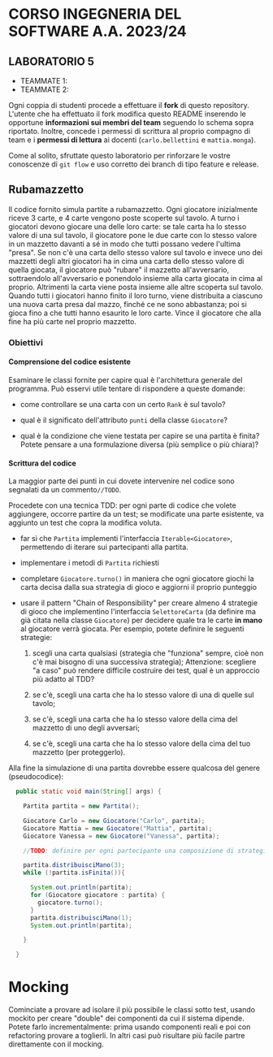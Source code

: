 # CORSO INGEGNERIA DEL SOFTWARE A.A. 2023/24

## LABORATORIO 5

* TEAMMATE 1: <Cognome> <Nome> <matricola>
* TEAMMATE 2: <Cognome> <Nome> <matricola>

Ogni coppia di studenti procede a effettuare il **fork** di questo repository.
L'utente che ha effettuato il fork modifica questo README inserendo le opportune **informazioni sui
membri del team** seguendo lo schema sopra riportato.
Inoltre, concede i permessi di scrittura al proprio compagno di team e i **permessi di lettura** ai
docenti (`carlo.bellettini` e `mattia.monga`).

Come al solito, sfruttate questo laboratorio per rinforzare le vostre conoscenze di `git flow` e 
uso corretto dei branch di tipo feature e release.

## Rubamazzetto

Il codice fornito simula partite a rubamazzetto. Ogni giocatore inizialmente
riceve 3 carte, e 4 carte vengono poste scoperte sul tavolo. A turno i giocatori
devono giocare una delle loro carte: se tale carta ha lo stesso valore di una
sul tavolo, il giocatore pone le due carte con lo stesso valore in un mazzetto
davanti a sé in modo che tutti possano vedere l'ultima "presa". Se non c'è una
carta dello stesso valore sul tavolo e invece uno dei mazzetti degli altri
giocatori ha in cima una carta dello stesso valore di quella giocata, il
giocatore può "rubare" il mazzetto all'avversario, sottraendolo all'avversario e
ponendolo insieme alla carta giocata in cima al proprio. Altrimenti la carta
viene posta insieme alle altre scoperta sul tavolo. Quando tutti i giocatori
hanno finito il loro turno, viene distribuita a ciascuno una nuova carta presa
dal mazzo, finché ce ne sono abbastanza; poi si gioca fino a che tutti hanno
esaurito le loro carte. Vince il giocatore che alla fine ha più carte nel
proprio mazzetto.

### Obiettivi

#### Comprensione del codice esistente

Esaminare le classi fornite per capire qual è l'architettura generale del programma.
Può esservi utile tentare di rispondere a queste domande:

- come controllare se una carta con un certo `Rank` è sul tavolo?

- qual è il significato dell'attributo `punti` della classe `Giocatore`?

- qual è la condizione che viene testata per capire se una partita è finita?
  Potete pensare a una formulazione diversa (più semplice o più chiara)?

#### Scrittura del codice

La maggior parte dei punti in cui dovete intervenire nel codice sono segnalati da un commento`//TODO`.

Procedete con una tecnica TDD: per ogni parte di codice che volete aggiungere, occorre partire da un test;
se modificate una parte esistente, va aggiunto un test che copra la modifica voluta.


- far sì che `Partita` implementi l'interfaccia `Iterable<Giocatore>`, permettendo di
  iterare sui partecipanti alla partita.

- implementare i metodi di `Partita` richiesti 

- completare `Giocatore.turno()` in maniera che ogni giocatore giochi la carta
  decisa dalla sua  strategia di gioco e aggiorni il proprio punteggio

- usare il pattern "Chain of Responsibility" per creare almeno 4 strategie di
  gioco che implementino l'interfaccia `SelettoreCarta` (da definire ma già citata nella classe `Giocatore`) per decidere
  quale tra le carte **in mano** al giocatore verrà giocata. Per
  esempio, potete definire le seguenti strategie:

    1. scegli una carta qualsiasi
       (strategia che "funziona" sempre, cioè non c'è mai bisogno di una successiva strategia);
       Attenzione: scegliere "a caso" può rendere difficile costruire dei test, qual è un approccio più adatto al TDD?

    1. se c'è, scegli una carta che ha lo stesso valore di una di quelle sul tavolo;

    1. se c'è, scegli una carta che ha lo stesso valore della cima del mazzetto di uno degli avversari;

    1. se c'è, scegli una carta che ha lo stesso valore della cima del tuo mazzetto (per proteggerlo).

Alla fine la simulazione di una partita dovrebbe essere qualcosa del genere (pseudocodice):

```java
  public static void main(String[] args) {

    Partita partita = new Partita();

    Giocatore Carlo = new Giocatore("Carlo", partita);
    Giocatore Mattia = new Giocatore("Mattia", partita);
    Giocatore Vanessa = new Giocatore("Vanessa", partita);

    //TODO: definire per ogni partecipante una composizione di strategie

    partita.distribuisciMano(3);
    while (!partita.isFinita()){

      System.out.println(partita);
      for (Giocatore giocatore : partita) {
        giocatore.turno();
      }
      partita.distribuisciMano(1);
      System.out.println(partita);

    }

  }
```


# Mocking

Cominciate a provare ad isolare il più possibile le classi sotto test, usando mockito per creare "double" dei 
componenti da cui il sistema dipende. Potete farlo incrementalmente: prima usando componenti reali e poi con 
refactoring provare a toglierli. In altri casi può risultare più facile partre direttamente con il mocking.
